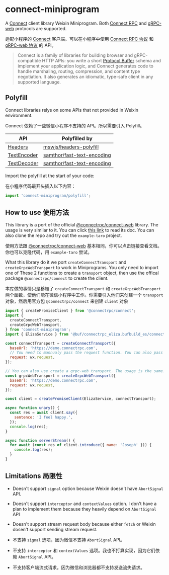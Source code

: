 # connect-miniprogram

A [Connect](https://github.com/connectrpc/connect-es/tree/main/packages/connect-web) client library Weixin Miniprogram. Both [Connect RPC](https://connectrpc.com/docs/protocol) and [gRPC-web](https://github.com/grpc/grpc/blob/master/doc/PROTOCOL-WEB.md) protocols are supported.

适配小程序的 [Connect](https://connectrpc.com) 客户端。可以在小程序中使用 [Connect RPC 协议](https://connectrpc.com/docs/protocol) 和 [gRPC-web 协议](https://github.com/grpc/grpc/blob/master/doc/PROTOCOL-WEB.md) 的 API。

> Connect is a family of libraries for building browser and gRPC-compatible HTTP APIs: you write a short [Protocol Buffer](https://developers.google.com/protocol-buffers) schema and implement your application logic, and Connect generates code to handle marshaling, routing, compression, and content type negotiation. It also generates an idiomatic, type-safe client in any supported language.

## Polyfill

Connect libraries relys on some APIs that not provided in Weixin environment.

Connect 依赖了一些微信小程序不支持的 API。所以需要引入 Polyfill。

| API                                                                         | Polyfilled by                                                               |
| --------------------------------------------------------------------------- | --------------------------------------------------------------------------- |
| [Headers](https://developer.mozilla.org/en-US/docs/Web/API/Headers)         | [mswjs/headers-polyfill](https://github.com/mswjs/headers-polyfill)         |
| [TextEncoder](https://developer.mozilla.org/en-US/docs/Web/API/TextEncoder) | [samthor/fast-text-encoding](https://github.com/samthor/fast-text-encoding) |
| [TextDecoder](https://developer.mozilla.org/en-US/docs/Web/API/TextDecoder) | [samthor/fast-text-encoding](https://github.com/samthor/fast-text-encoding) |

Import the polyfill at the start of your code:

在小程序代码最开头插入以下内容：

```js
import 'connect-miniprogram/polyfill';
```

## How to use 使用方法

This library is a port of the official [@connectrpc/connect-web](https://github.com/connectrpc/connect-es/tree/main/packages/connect-web) library. The usage is very similar to it. You can click [this link](https://connectrpc.com/docs/web/getting-started/) to read its doc. You can also clone the repo and try out the `example-taro` project.

使用方法跟 [@connectrpc/connect-web](https://connectrpc.com/docs/web/getting-started/) 基本相同，你可以点击链接查看文档。你也可以克隆代码，用 `example-taro` 尝试。

What this library do it we port `createConnectTransport` and `createGrpcWebTransport` to work in Miniprograms. You only need to import one of These 2 functions to create a `transport` object, then use the offical package `@connectrpc/connect` to create the client.

本库做的事情只是移植了 `createConnectTransport` 和 `createGrpcWebTransport` 两个函数，使他们能在微信小程序中工作。你需要引入他们来创建一个 `transport` 对象，然后用官方包 `@connectrpc/connect` 来创建 `client` 对象

```js
import { createPromiseClient } from '@connectrpc/connect';
import {
  createConnectTransport,
  createGrpcWebTransport,
} from 'connect-miniprogram';
import { ElizaService } from '@buf/connectrpc_eliza.bufbuild_es/connectrpc/eliza/v1/eliza_pb';

const connectTransport = createConnectTransport({
  baseUrl: 'https://demo.connectrpc.com',
  // You need to mannualy pass the request function. You can also pass functions from 3rd party frameworks like `Taro.requst`, as long as they are compatible with Weixin's API
  request: wx.request,
});

// You can also use create a grpc-web transport. The usage is the same.
const grpcWebTransport = createGrpcWebTransport({
  baseUrl: 'https://demo.connectrpc.com',
  request: wx.request,
});

const client = createPromiseClient(ElizaService, connectTransport);

async function unary() {
  const res = await client.say({
    sentence: 'I feel happy.',
  });
  console.log(res);
}

async function serverStream() {
  for await (const res of client.introduce({ name: 'Joseph' })) {
    console.log(res);
  }
}
```

## Limitations 局限性

- Doesn't support `signal` option because Weixin doesn't have `AbortSignal` API.
- Doesn't support `interceptor` and `contextValues` option. I don't have a plan to implement them because they heavily depend on `AbortSignal` API
- Doesn't support stream request body because either `fetch` or Weixin dosen't support sending stream request.

- 不支持 `signal` 选项，因为微信不支持 `AbortSignal` API。
- 不支持 `interceptor` 和 `contextValues` 选项。我也不打算实现，因为它们依赖 `AbortSignal` API。
- 不支持客户端流式请求。因为微信和浏览器都不支持发送流失请求。
